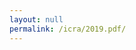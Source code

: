 ```yaml
---
layout: null
permalink: /icra/2019.pdf/
---
```


<script type="text/javascript"> 
   window.location.href = 'https://gitee.com/homeless2010/homeless2010/raw/dev/icra_2019.pdf';
</script>
